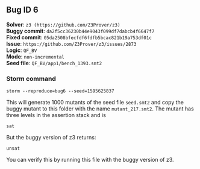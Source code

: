 ## Bug ID 6

**Solver**: `z3 (https://github.com/Z3Prover/z3)`
<br>
**Buggy commit**: `da2f5cc36230b44e9043f099df7dabcb4f6647f7`
<br>
**Fixed commit**: `05da2508bfecfdf6fdfb5bcac821b19a753df01c`
<br>
**Issue**: `https://github.com/Z3Prover/z3/issues/2873`
<br>
**Logic**: `QF_BV`
<br>
**Mode**: `non-incremental`
<br>
**Seed file**: `QF_BV/app1/bench_1393.smt2`

### Storm command

```
storm --reproduce=bug6 --seed=1595625837
```



This will generate 1000 mutants of the seed file `seed.smt2` and copy the buggy mutant to this folder with the 
name `mutant_217.smt2`. 
The mutant has three levels in the assertion stack and is 
```
sat
``` 

But the buggy version of z3 returns: 
```
unsat
``` 
You can verify this by running this file with the buggy version of z3. 


